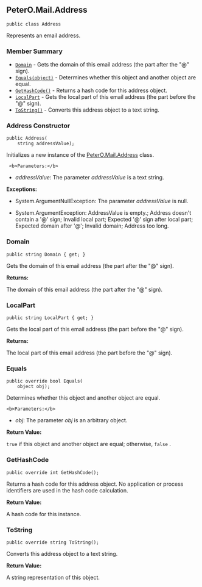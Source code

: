 ## PeterO.Mail.Address

    public class Address

 Represents an email address.

### Member Summary
* <code>[Domain](#Domain)</code> - Gets the domain of this email address (the part after the "@" sign).
* <code>[Equals(object)](#Equals_object)</code> - Determines whether this object and another object are equal.
* <code>[GetHashCode()](#GetHashCode)</code> - Returns a hash code for this address object.
* <code>[LocalPart](#LocalPart)</code> - Gets the local part of this email address (the part before the "@" sign).
* <code>[ToString()](#ToString)</code> - Converts this address object to a text string.

<a id="Void_ctor_System_String"></a>
### Address Constructor

    public Address(
        string addressValue);

 Initializes a new instance of the [PeterO.Mail.Address](PeterO.Mail.Address.md) class.

     <b>Parameters:</b>

 * <i>addressValue</i>: The parameter  <i>addressValue</i>
 is a text string.

<b>Exceptions:</b>

 * System.ArgumentNullException:
The parameter  <i>addressValue</i>
 is null.

 * System.ArgumentException:
AddressValue is empty.; Address doesn't contain a '@' sign; Invalid local part; Expected '@' sign after local part; Expected domain after '@'; Invalid domain; Address too long.

<a id="Domain"></a>
### Domain

    public string Domain { get; }

 Gets the domain of this email address (the part after the "@" sign).

   <b>Returns:</b>

The domain of this email address (the part after the "@" sign).

<a id="LocalPart"></a>
### LocalPart

    public string LocalPart { get; }

 Gets the local part of this email address (the part before the "@" sign).

   <b>Returns:</b>

The local part of this email address (the part before the "@" sign).

<a id="Equals_object"></a>
### Equals

    public override bool Equals(
        object obj);

 Determines whether this object and another object are equal.

    <b>Parameters:</b>

 * <i>obj</i>: The parameter  <i>obj</i>
 is an arbitrary object.

<b>Return Value:</b>

 `true`  if this object and another object are equal; otherwise,  `false` .

<a id="GetHashCode"></a>
### GetHashCode

    public override int GetHashCode();

 Returns a hash code for this address object. No application or process identifiers are used in the hash code calculation.

   <b>Return Value:</b>

A hash code for this instance.

<a id="ToString"></a>
### ToString

    public override string ToString();

 Converts this address object to a text string.

   <b>Return Value:</b>

A string representation of this object.
